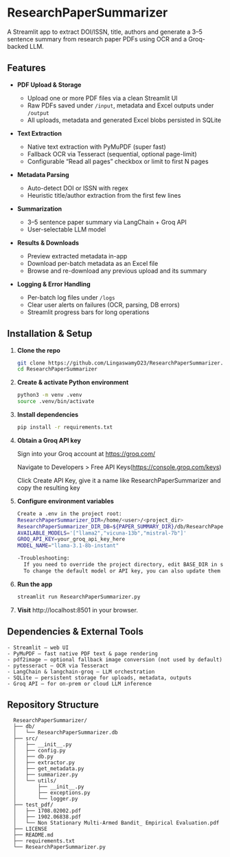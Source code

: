 # ResearchPaperSummarizer

A Streamlit app to extract DOI/ISSN, title, authors and generate a 3–5 sentence summary from research paper PDFs using OCR and a Groq-backed LLM.

## Features

- **PDF Upload & Storage**  
  - Upload one or more PDF files via a clean Streamlit UI  
  - Raw PDFs saved under `/input`, metadata and Excel outputs under `/output`  
  - All uploads, metadata and generated Excel blobs persisted in SQLite  

- **Text Extraction**  
  - Native text extraction with PyMuPDF (super fast)  
  - Fallback OCR via Tesseract (sequential, optional page-limit)  
  - Configurable “Read all pages” checkbox or limit to first N pages

- **Metadata Parsing**  
  - Auto-detect DOI or ISSN with regex  
  - Heuristic title/author extraction from the first few lines  

- **Summarization**  
  - 3–5 sentence paper summary via LangChain + Groq API  
  - User-selectable LLM model  

- **Results & Downloads**  
  - Preview extracted metadata in-app  
  - Download per-batch metadata as an Excel file  
  - Browse and re-download any previous upload and its summary  

- **Logging & Error Handling**  
  - Per-batch log files under `/logs`  
  - Clear user alerts on failures (OCR, parsing, DB errors)  
  - Streamlit progress bars for long operations  

## Installation & Setup

1. **Clone the repo**  
   ```bash
   git clone https://github.com/LingaswamyD23/ResearchPaperSummarizer.git
   cd ResearchPaperSummarizer
   
2. **Create & activate Python environment**
    ```bash
    python3 -m venv .venv
    source .venv/bin/activate
3. **Install dependencies**
    ```bash
    pip install -r requirements.txt

4. **Obtain a Groq API key**

    Sign into your Groq account at https://groq.com/

    Navigate to Developers > Free API Keys(https://console.groq.com/keys)

    Click Create API Key, give it a name like ResearchPaperSummarizer and copy the resulting key


5. **Configure environment variables**
    ```bash
    Create a .env in the project root:
    ResearchPaperSummarizer_DIR=/home/<user>/<project_dir>
    ResearchPaperSummarizer_DIR_DB=${PAPER_SUMMARY_DIR}/db/ResearchPaperSummarizer.db
    AVAILABLE_MODELS='["llama2","vicuna-13b","mistral-7b"]'
    GROQ_API_KEY=your_groq_api_key_here
    MODEL_NAME="llama-3.1-8b-instant"

    -Troubleshooting:
      If you need to override the project directory, edit BASE_DIR in src/config.py.
      To change the default model or API key, you can also update them directly in src/summarizer.py (not recommended for production).


6. **Run the app**
    ```bash
    streamlit run ResearchPaperSummarizer.py
7. **Visit** http://localhost:8501 in your browser.


## Dependencies & External Tools
    - Streamlit – web UI
    - PyMuPDF – fast native PDF text & page rendering
    - pdf2image – optional fallback image conversion (not used by default)
    - pytesseract – OCR via Tesseract
    - LangChain & langchain-groq – LLM orchestration
    - SQLite – persistent storage for uploads, metadata, outputs
    - Groq API – for on-prem or cloud LLM inference

## Repository Structure
```text
  ResearchPaperSummarizer/
  ├── db/
  │   └── ResearchPaperSummarizer.db
  ├── src/
  │   ├── __init__.py
  │   ├── config.py
  │   ├── db.py
  │   ├── extractor.py
  │   ├── get_metadata.py
  │   ├── summarizer.py
  │   └── utils/
  │       ├── __init__.py
  │       ├── exceptions.py
  │       └── logger.py
  ├── test_pdf/
  │   ├── 1708.02002.pdf
  │   ├── 1902.06838.pdf
  │   └── Non Stationary Multi‐Armed Bandit_ Empirical Evaluation.pdf
  ├── LICENSE
  ├── README.md
  ├── requirements.txt
  └── ResearchPaperSummarizer.py

